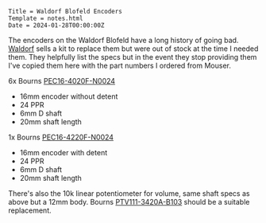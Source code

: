 ~~~
Title = Waldorf Blofeld Encoders
Template = notes.html
Date = 2024-01-28T00:00:00Z
~~~

The encoders on the Waldorf Blofeld have a long history of going bad. [Waldorf] sells a kit to replace them but were out of stock at the time I needed them. They helpfully list the specs but in the event they stop providing them I've copied them here with the part numbers I ordered from Mouser.

6x Bourns [PEC16-4020F-N0024]
- 16mm encoder without detent
- 24 PPR
- 6mm D shaft
- 20mm shaft length

1x Bourns [PEC16-4220F-N0024]
- 16mm encoder with detent
- 24 PPR
- 6mm D shaft
- 20mm shaft length

There's also the 10k linear potentiometer for volume, same shaft specs as above but a 12mm body. Bourns [PTV111-3420A-B103] should be a suitable replacement.

[Waldorf]: https://waldorfmusic.com/produkt/blofeld-encoder-set/
[PEC16-4020F-N0024]: https://www.mouser.com/ProductDetail/652-PEC16-4020FN0024
[PEC16-4220F-N0024]: https://www.mouser.com/ProductDetail/652-PEC16-4220FN0024
[PTV111-3420A-B103]: https://www.mouser.com/ProductDetail/652-PTV111-3420AB103
